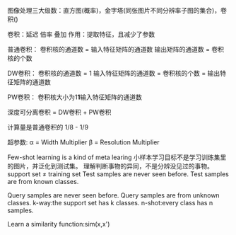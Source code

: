 图像处理三大级数：直方图(概率)，金字塔(同张图片不同分辨率子图的集合)，卷积()

卷积：延迟 倍率 叠加
作用：提取特征，且减少了参数
 
普通卷积：
卷积核的通道数 = 输入特征矩阵的通道数
输出矩阵的通道数 = 卷积核的个数

DW卷积：
卷积核的通道数 = 1
输入特征矩阵的通道数 = 卷积核的个数 = 输出特征矩阵的通道数

PW卷积：
卷积核大小为1**1**输入特征矩阵的通道数

深度可分离卷积 = DW卷积 + PW卷积

计算量是普通卷积的 1/8 - 1/9

超参数:
α = Width Multiplier 
β = Resolution Multiplier

Few-shot learning is a kind of meta learing
小样本学习目标不是学习训练集里的图片，并泛化到测试集。
理解判断事物的异同，不是分辨没见过的事物。
support set ≠ training set
Test samples are never seen before.
Test samples are from known classes.

Query samples are never seen before.
Query samples are from unknown classes.
k-way:the support set has k classes.
n-shot:every class has n samples.

Learn a similarity function:sim(x,x')